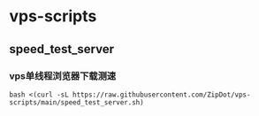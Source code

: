 # vps-scripts

## speed_test_server
### vps单线程浏览器下载测速
```
bash <(curl -sL https://raw.githubusercontent.com/ZipDot/vps-scripts/main/speed_test_server.sh)
```
